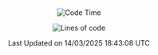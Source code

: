 <div align="center">

<br />

 <!--START_SECTION:waka-->
![Code Time](http://img.shields.io/badge/Code%20Time-4%2C344%20hrs%2031%20mins-blue)

![Lines of code](https://img.shields.io/badge/%EC%A0%80%EB%8A%94%20%EC%97%AC%ED%83%9C%EA%B9%8C%EC%A7%80%20-5.2%20million%20%EC%A4%84%EC%9D%98%20%EC%BD%94%EB%93%9C%EB%A5%BC%20%EC%9E%91%EC%84%B1%ED%96%88%EC%96%B4%EC%9A%94.-blue)


 Last Updated on 14/03/2025 18:43:08 UTC
<!--END_SECTION:waka-->

</div>
